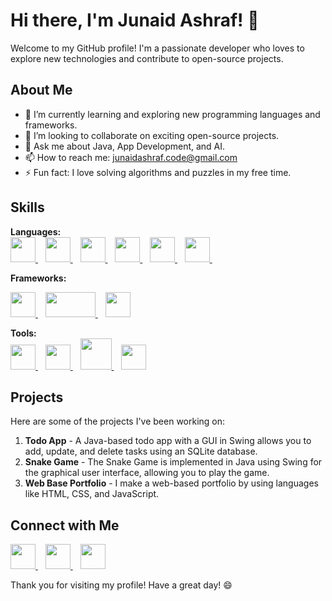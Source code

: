 # Hi there, I'm Junaid Ashraf! 👋

Welcome to my GitHub profile! I'm a passionate developer who loves to explore new technologies and contribute to open-source projects.

## About Me

- 🌱 I’m currently learning and exploring new programming languages and frameworks.
- 👯 I’m looking to collaborate on exciting open-source projects.
- 💬 Ask me about Java, App Development, and AI.
- 📫 How to reach me: junaidashraf.code@gmail.com
- ⚡ Fun fact: I love solving algorithms and puzzles in my free time.

## Skills
**Languages:**  
<a href="https://www.python.org/" target="_blank">
    <img src="https://cdn.jsdelivr.net/gh/devicons/devicon/icons/python/python-original.svg" width="40" height="40"/>
</a> &nbsp;&nbsp;
<a href="https://www.java.com/" target="_blank">
    <img src="https://cdn.jsdelivr.net/gh/devicons/devicon/icons/java/java-original.svg" width="40" height="40"/>
</a>&nbsp;&nbsp;
<a href="https://www.cprogramming.com/" target="_blank">
    <img src="https://cdn.jsdelivr.net/gh/devicons/devicon/icons/c/c-original.svg" width="40" height="40"/>
</a>&nbsp;&nbsp;
<a href="https://isocpp.org/" target="_blank">
    <img src="https://cdn.jsdelivr.net/gh/devicons/devicon/icons/cplusplus/cplusplus-original.svg" width="40" height="40"/>
</a>&nbsp;&nbsp;
<a href="https://dart.dev/" target="_blank">
    <img src="https://cdn.jsdelivr.net/gh/devicons/devicon/icons/dart/dart-original.svg" width="40" height="40"/>
</a>&nbsp;&nbsp;
<a href="https://www.sqlite.org/" target="_blank">
    <img src="https://cdn.jsdelivr.net/gh/devicons/devicon/icons/sqlite/sqlite-original.svg" width="40" height="40"/>
</a>&nbsp;&nbsp;

**Frameworks:**  
 
<a href="https://flask.palletsprojects.com/" target="_blank">
    <img src="https://cdn.jsdelivr.net/gh/devicons/devicon/icons/flask/flask-original.svg" width="40" height="40"/>
</a>&nbsp;&nbsp;
<a href="https://openjfx.io/" target="_blank">
    <img src="https://github.com/Junaid-Ashraf-56/Java-FX-image/blob/main/assets/JavaFx%20Logo.png?raw=true" width="80" height="40"/>
</a>&nbsp;&nbsp;
<a href="https://flutter.dev/" target="_blank">
    <img src="https://cdn.jsdelivr.net/gh/devicons/devicon/icons/flutter/flutter-original.svg" width="40" height="40"/>
</a>

**Tools:**  
<a href="https://git-scm.com/" target="_blank">
    <img src="https://cdn.jsdelivr.net/gh/devicons/devicon/icons/git/git-original.svg" width="40" height="40"/>
</a>&nbsp;&nbsp;
<a href="https://www.linux.org/" target="_blank">
    <img src="https://cdn.jsdelivr.net/gh/devicons/devicon/icons/linux/linux-original.svg" width="40" height="40"/>
</a>&nbsp;&nbsp;
<a href="https://www.docker.com/" target="_blank">
    <img src="https://cdn.jsdelivr.net/gh/devicons/devicon/icons/docker/docker-original.svg" width="50" height="50"/>
</a>&nbsp;&nbsp;
<a href="https://www.jetbrains.com/idea/" target="_blank">
    <img src="https://cdn.jsdelivr.net/gh/devicons/devicon/icons/intellij/intellij-original.svg" width="40" height="40"/>
</a>




## Projects

Here are some of the projects I've been working on:

1. **Todo App** - A Java-based todo app with a GUI in Swing allows you to add, update, and delete tasks using an SQLite database.
2. **Snake Game** - The Snake Game is implemented in Java using Swing for the graphical user interface, allowing you to play the game.
3. **Web Base Portfolio** - I make a web-based portfolio by using languages like HTML, CSS, and JavaScript.

## Connect with Me

<a href="https://www.linkedin.com/in/YOUR_LINKEDIN_PROFILE" target="_blank">
    <img src="https://cdn.jsdelivr.net/gh/devicons/devicon@latest/icons/linkedin/linkedin-original.svg" width="40" height="40"/>
</a>&nbsp;&nbsp;
<a href="https://junaid-ashraf-56.github.io/Web-Base-Portfolio/" target="_blank">
    <img src="https://cdn.jsdelivr.net/gh/devicons/devicon/icons/google/google-original.svg" width="40" height="40"/>
</a>&nbsp;&nbsp;
<a href="https://leetcode.com/u/56_56/" target="_blank">
    <img src="https://upload.wikimedia.org/wikipedia/commons/1/19/LeetCode_logo_black.png" width="40" height="40"/>
</a>


Thank you for visiting my profile! Have a great day! 😄
